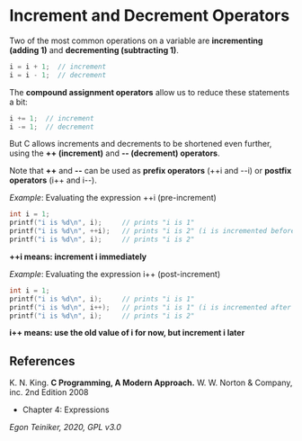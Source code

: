 # Increment and Decrement Operators

Two of the most common operations on a variable are **incrementing (adding 1)** and 
**decrementing (subtracting 1)**.
```C
i = i + 1;  // increment
i = i - 1;  // decrement
```

The **compound assignment operators** allow us to reduce these statements a bit:
```C
i += 1;  // increment
i -= 1;  // decrement
```

But C allows increments and decrements to be shortened even further, using the **++ (increment)** and
**-- (decrement) operators**. 

Note that **++** and **--** can be used as **prefix operators** (++i and --i) or **postfix operators** 
(i++ and i--).

_Example_: Evaluating the expression ++i (pre-increment)
```C
int i = 1;
printf("i is %d\n", i);     // prints "i is 1"
printf("i is %d\n", ++i);   // prints "i is 2" (i is incremented before passed as an argument)
printf("i is %d\n", i);     // prints "i is 2"
```
**++i means: increment i immediately**

_Example_: Evaluating the expression i++ (post-increment)
```C
int i = 1;
printf("i is %d\n", i);     // prints "i is 1"
printf("i is %d\n", i++);   // prints "i is 1" (i is incremented after its value is passed as an argument)
printf("i is %d\n", i);     // prints "i is 2"
```
**i++ means: use the old value of i for now, but increment i later**

## References
K. N. King. **C Programming, A Modern Approach.** W. W. Norton & Company, inc. 2nd Edition 2008
 * Chapter 4: Expressions
 
*Egon Teiniker, 2020, GPL v3.0* 